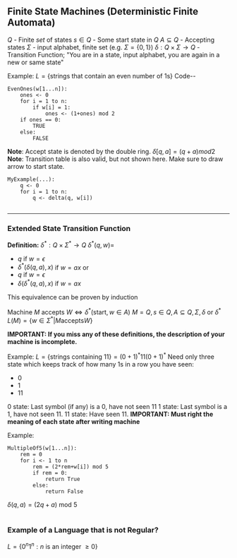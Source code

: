 ## Finite State Machines (Deterministic Finite Automata)
$Q$ - Finite *set* of states
$s \in Q$ - Some start state in $Q$
$A \subseteq Q$ - Accepting states
$\Sigma$ - input alphabet, finite set (e.g. $\Sigma = \{0,1\}$)
$\delta: Q\times\Sigma \rightarrow Q$ - Transition Function; "You are in a state, input alphabet, you are again in a new or same state"

Example:
$L = \{\text{strings that contain an even number of 1s}\}$
Code--
```
EvenOnes(w[1...n]):
	ones <- 0
	for i = 1 to n:
		if w[i] = 1:
			ones <- (1+ones) mod 2
	if ones == 0:
		TRUE
	else:
		FALSE
```

**Note**: Accept state is denoted by the double ring.
$\delta[q,a] = (q+a) mod 2$
**Note**: Transition table is also valid, but not shown here. Make sure to draw arrow to start state.
```
MyExample(...):
	q <- 0
	for i = 1 to n:
		q <- delta(q, w[i])
	
```
***
### Extended State Transition Function
**Definition:**
$\delta^*: Q\times \Sigma^* \rightarrow Q$
$\delta^*(q,w) =$
- $q$ if $w = \epsilon$
- $\delta^*(\delta(q,a),x)$ if $w = ax$
or
- $q$ if $w = \epsilon$
- $\delta(\delta^*(q,a),x)$ if $w = ax$

This equivalence can be proven by induction

Machine $M$ accepts $W \Leftrightarrow \delta^*(\text{start},w\in A)$
$M = Q, s\in Q, A\subseteq Q, \Sigma, \delta \text{ or } \delta^*$
$L(M) = \{w\in\Sigma^* | M \text{accepts} W\}$

**IMPORTANT: If you miss any of these definitions, the description of your machine is incomplete.**

Example:
$L = \{\text{strings containing 11}\} = (0+1)^*11(0+1)^*$
Need only three state which keeps track of how many $1$s in a row you have seen:
- 0
- 1
- 11

$0$ state: Last symbol (if any) is a $0$, have not seen $11$
$1$ state: Last symbol is a $1$, have not seen $11$.
$11$ state: Have seen $11$.
**IMPORTANT: Must right the meaning of each state after writing machine**

Example:
```
MultipleOf5(w[1...n]):
	rem = 0
	for i <- 1 to n
		rem = (2*rem+w[i]) mod 5
		if rem = 0:
			return True
		else:
			return False
```

$\delta(q,a) = (2q+a) \text{ mod } 5$

<!-- Any machine is automatic is all language excepted by a FSM ???-->

#
### Example of a Language that is not Regular?
$L = \{0^n1^n: n \text{ is an integer } \geq 0\}$